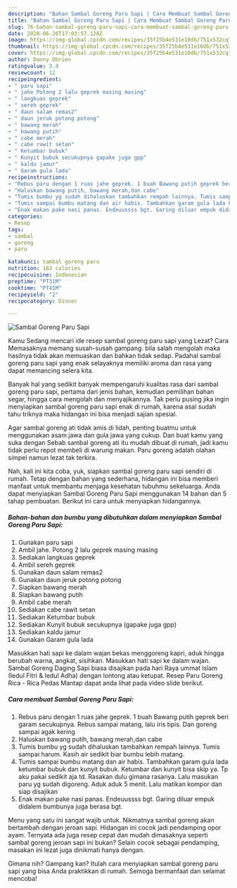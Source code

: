 ```yaml
---
description: "Bahan Sambal Goreng Paru Sapi | Cara Membuat Sambal Goreng Paru Sapi Yang Mudah Dan Praktis"
title: "Bahan Sambal Goreng Paru Sapi | Cara Membuat Sambal Goreng Paru Sapi Yang Mudah Dan Praktis"
slug: 76-bahan-sambal-goreng-paru-sapi-cara-membuat-sambal-goreng-paru-sapi-yang-mudah-dan-praktis
date: 2020-06-26T17:03:57.128Z
image: https://img-global.cpcdn.com/recipes/35f25b4e531e10db/751x532cq70/sambal-goreng-paru-sapi-foto-resep-utama.jpg
thumbnail: https://img-global.cpcdn.com/recipes/35f25b4e531e10db/751x532cq70/sambal-goreng-paru-sapi-foto-resep-utama.jpg
cover: https://img-global.cpcdn.com/recipes/35f25b4e531e10db/751x532cq70/sambal-goreng-paru-sapi-foto-resep-utama.jpg
author: Danny Obrien
ratingvalue: 3.4
reviewcount: 12
recipeingredient:
- " paru sapi"
- " jahe Potong 2 lalu geprek masing masing"
- " langkuas geprek"
- " sereh geprek"
- " daun salam remas2"
- " daun jeruk potong potong"
- " bawang merah"
- " bawang putih"
- " cabe merah"
- " cabe rawit setan"
- " Ketumbar bubuk"
- " Kunyit bubuk secukupnya gapake juga gpp"
- " kaldu jamur"
- " Garam gula lada"
recipeinstructions:
- "Rebus paru dengan 1 ruas jahe geprek. 1 buah Bawang putih geprek beri garam secukupnya. Rebus sampai matang, lalu iris tipis. Dan goreng sampai agak kering"
- "Haluskan bawang putih, bawang merah,dan cabe"
- "Tumis bumbu yg sudah dihaluskan tambahkan rempah lainnya. Tumis sampai harum. Kasih air sedikit biar bumbu lebih matang."
- "Tumis sampai bumbu matang dan air habis. Tambahkan garam gula lada ketumbar bubuk dan kunyit bubuk. Ketumbar dan kunyit bisa skip ya. Tp aku pakai sedikit aja td. Rasakan dulu gimana rasanya. Lalu masukan paru yg sudah digoreng. Aduk aduk 5 menit. Lalu matikan kompor dan siap disajikan"
- "Enak makan pake nasi panas. Endeuussss bgt. Garing diluar empuk didalem bumbunya juga berasa bgt."
categories:
- Resep
tags:
- sambal
- goreng
- paru

katakunci: sambal goreng paru 
nutrition: 163 calories
recipecuisine: Indonesian
preptime: "PT31M"
cooktime: "PT41M"
recipeyield: "2"
recipecategory: Dinner

---
```



![Sambal Goreng Paru Sapi](https://img-global.cpcdn.com/recipes/35f25b4e531e10db/751x532cq70/sambal-goreng-paru-sapi-foto-resep-utama.jpg)

Kamu Sedang mencari ide resep sambal goreng paru sapi yang Lezat? Cara Memasaknya memang susah-susah gampang. bila salah mengolah maka hasilnya tidak akan memuaskan dan bahkan tidak sedap. Padahal sambal goreng paru sapi yang enak selayaknya memiliki aroma dan rasa yang dapat memancing selera kita.

Banyak hal yang sedikit banyak mempengaruhi kualitas rasa dari sambal goreng paru sapi, pertama dari jenis bahan, kemudian pemilihan bahan segar, hingga cara mengolah dan menyajikannya. Tak perlu pusing jika ingin menyiapkan sambal goreng paru sapi enak di rumah, karena asal sudah tahu triknya maka hidangan ini bisa menjadi sajian spesial.

Agar sambal goreng ati tidak amis di lidah, penting buatmu untuk menggunakan asam jawa dan gula jawa yang cukup. Dan buat kamu yang suka dengan Sebab sambal goreng ati itu mudah dibuat di rumah, jadi kamu tidak perlu repot membeli di warung makan. Paru goreng adalah olahan simpel namun lezat tak terkira.


Nah, kali ini kita coba, yuk, siapkan sambal goreng paru sapi sendiri di rumah. Tetap dengan bahan yang sederhana, hidangan ini bisa memberi manfaat untuk membantu menjaga kesehatan tubuhmu sekeluarga. Anda dapat menyiapkan Sambal Goreng Paru Sapi menggunakan 14 bahan dan 5 tahap pembuatan. Berikut ini cara untuk menyiapkan hidangannya.

<!--inarticleads1-->

##### Bahan-bahan dan bumbu yang dibutuhkan dalam menyiapkan Sambal Goreng Paru Sapi:

1. Gunakan  paru sapi
1. Ambil  jahe. Potong 2 lalu geprek masing masing
1. Sediakan  langkuas geprek
1. Ambil  sereh geprek
1. Gunakan  daun salam remas2
1. Gunakan  daun jeruk potong potong
1. Siapkan  bawang merah
1. Siapkan  bawang putih
1. Ambil  cabe merah
1. Sediakan  cabe rawit setan
1. Sediakan  Ketumbar bubuk
1. Sediakan  Kunyit bubuk secukupnya (gapake juga gpp)
1. Sediakan  kaldu jamur
1. Gunakan  Garam gula lada


Masukkan hati sapi ke dalam wajan bekas menggoreng kapri, aduk hingga berubah warna, angkat, sisihkan. Masukkan hati sapi ke dalam wajan. Sambal Goreng Daging Sapi biasa disajikan pada hari Raya ummat Islam (Iedul Fitri &amp; Iedul Adha) dengan lontong atau ketupat. Resep Paru Goreng Rica - Rica Pedas Mantap dapat anda lihat pada video slide berikut. 

<!--inarticleads2-->

##### Cara membuat Sambal Goreng Paru Sapi:

1. Rebus paru dengan 1 ruas jahe geprek. 1 buah Bawang putih geprek beri garam secukupnya. Rebus sampai matang, lalu iris tipis. Dan goreng sampai agak kering
1. Haluskan bawang putih, bawang merah,dan cabe
1. Tumis bumbu yg sudah dihaluskan tambahkan rempah lainnya. Tumis sampai harum. Kasih air sedikit biar bumbu lebih matang.
1. Tumis sampai bumbu matang dan air habis. Tambahkan garam gula lada ketumbar bubuk dan kunyit bubuk. Ketumbar dan kunyit bisa skip ya. Tp aku pakai sedikit aja td. Rasakan dulu gimana rasanya. Lalu masukan paru yg sudah digoreng. Aduk aduk 5 menit. Lalu matikan kompor dan siap disajikan
1. Enak makan pake nasi panas. Endeuussss bgt. Garing diluar empuk didalem bumbunya juga berasa bgt.


Menu yang satu ini sangat wajib untuk. Nikmatnya sambal goreng akan bertambah dengan jeroan sapi. Hidangan ini cocok jadi pendamping opor ayam. Ternyata ada juga resep cepat dan mudah dimasaknya seperti sambal goreng jeroan sapi ini bukan? Selain cocok sebagai pendamping, masakan ini lezat juga dinikmati hanya dengan. 

Gimana nih? Gampang kan? Itulah cara menyiapkan sambal goreng paru sapi yang bisa Anda praktikkan di rumah. Semoga bermanfaat dan selamat mencoba!
